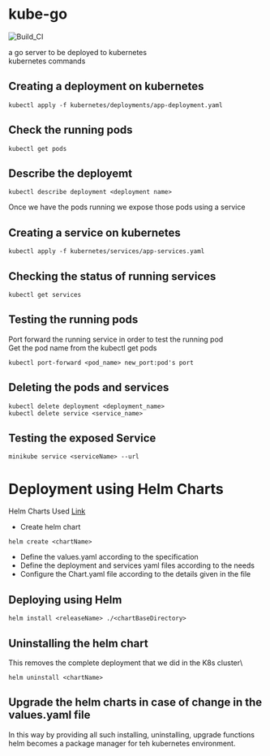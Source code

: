 # kube-go

![Build_CI](https://github.com/neo7337/kube-go/workflows/Build_CI/badge.svg)

a go server to be deployed to kubernetes\
kubernetes commands

## Creating a deployment on kubernetes
```
kubectl apply -f kubernetes/deployments/app-deployment.yaml
```
## Check the running pods
```
kubectl get pods
```
## Describe the deployemt 
```
kubectl describe deployment <deployment name>
```
Once we have the pods running we expose those pods using a service
## Creating a service on kubernetes
```
kubectl apply -f kubernetes/services/app-services.yaml
```
## Checking the status of running services
```
kubectl get services
```
## Testing the running pods
Port forward the running service in order to test the running pod\
Get the pod name from the kubectl get pods
```
kubectl port-forward <pod_name> new_port:pod's port
```
## Deleting the pods and services
```
kubectl delete deployment <deployment_name>
kubectl delete service <service_name>
```
## Testing the exposed Service
```
minikube service <serviceName> --url
```

# Deployment using Helm Charts
Helm Charts Used [Link](https://github.com/neo7337/my-charts)
- Create helm chart
```
helm create <chartName>
```
- Define the values.yaml according to the specification
- Define the deployment and services yaml files according to the needs
- Configure the Chart.yaml file according to the details given in the file

## Deploying using Helm
```
helm install <releaseName> ./<chartBaseDirectory>
```

## Uninstalling the helm chart
This removes the complete deployment that we did in the K8s cluster\
```
helm uninstall <chartName>
```

## Upgrade the helm charts in case of change in the values.yaml file

In this way by providing all such installing, uninstalling, upgrade functions helm becomes a package manager for teh kubernetes environment.

